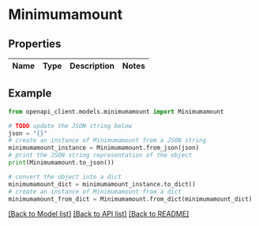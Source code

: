 # Minimumamount


## Properties

Name | Type | Description | Notes
------------ | ------------- | ------------- | -------------

## Example

```python
from openapi_client.models.minimumamount import Minimumamount

# TODO update the JSON string below
json = "{}"
# create an instance of Minimumamount from a JSON string
minimumamount_instance = Minimumamount.from_json(json)
# print the JSON string representation of the object
print(Minimumamount.to_json())

# convert the object into a dict
minimumamount_dict = minimumamount_instance.to_dict()
# create an instance of Minimumamount from a dict
minimumamount_from_dict = Minimumamount.from_dict(minimumamount_dict)
```
[[Back to Model list]](../README.md#documentation-for-models) [[Back to API list]](../README.md#documentation-for-api-endpoints) [[Back to README]](../README.md)


